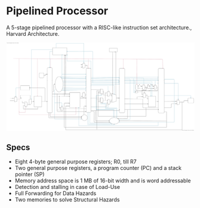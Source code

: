# Pipelined Processor

A 5-stage pipelined processor with a RISC-like instruction set architecture., Harvard Architecture.

<p align="center">
  <a href="" rel="noopener">
 <img src="./processor.svg" alt="About"></a>
</p>

## Specs

- Eight 4-byte general purpose registers; R0, till R7
- Two general purpose registers, a program counter (PC) and a stack pointer (SP)
- Memory address space is 1 MB of 16-bit width and is word addressable
- Detection and stalling in case of Load-Use
- Full Forwarding for Data Hazards
- Two memories to solve Structural Hazards
